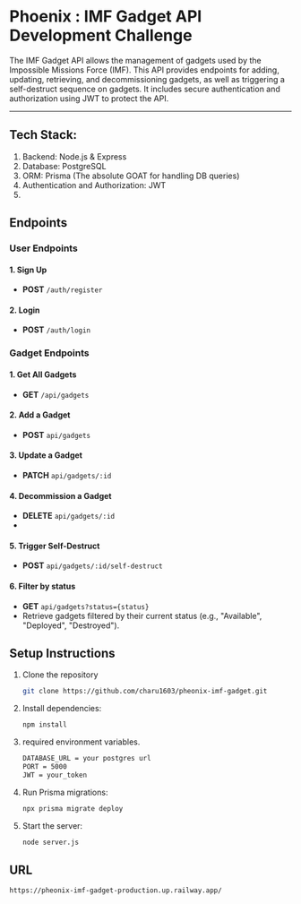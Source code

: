 # Phoenix : IMF Gadget API Development Challenge

The IMF Gadget API allows the management of gadgets used by the Impossible Missions Force (IMF). This API provides endpoints for adding, updating, retrieving, and decommissioning gadgets, as well as triggering a self-destruct sequence on gadgets. It includes secure authentication and authorization using JWT to protect the API.

---

## Tech Stack:

1. Backend: Node.js & Express
2. Database: PostgreSQL
3. ORM: Prisma (The absolute GOAT for handling DB queries)
4. Authentication and Authorization: JWT
5. 
## Endpoints

### **User Endpoints**

#### 1. **Sign Up**
- **POST** `/auth/register`

#### 2. **Login**
- **POST** `/auth/login`

### **Gadget Endpoints**

#### 1. **Get All Gadgets**
- **GET** `/api/gadgets`

#### 2. **Add a Gadget**
- **POST** `api/gadgets`

#### 3. **Update a Gadget**
- **PATCH** `api/gadgets/:id`

#### 4. **Decommission a Gadget**
- **DELETE** `api/gadgets/:id`
- 
#### 5. **Trigger Self-Destruct**
- **POST** `api/gadgets/:id/self-destruct`
#### 6. **Filter by status**
- **GET** `api/gadgets?status={status}`
- Retrieve gadgets filtered by their current status (e.g., "Available", "Deployed", "Destroyed").

## Setup Instructions
1. Clone the repository
   
   ```bash
   git clone https://github.com/charu1603/pheonix-imf-gadget.git
   ```
2. Install dependencies:
   
   ```bash
   npm install
   ```
3. required environment variables.
   
   ```bash
   DATABASE_URL = your postgres url
   PORT = 5000
   JWT = your_token
   ```
4. Run Prisma migrations:

   ```bash
   npx prisma migrate deploy
   ```
5. Start the server:
   
   ```bash
   node server.js
   ```



##  URL
```
https://pheonix-imf-gadget-production.up.railway.app/
```


